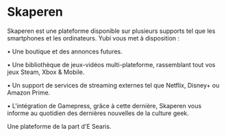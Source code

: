 # Skaperen

 Skaperen est une plateforme disponible sur plusieurs supports tel que les smartphones et les ordinateurs. Yubi vous met à disposition :

• Une boutique et des annonces futures.

• Une bibliothèque de jeux-vidéos multi-plateforme, rassemblant tout vos jeux Steam, Xbox & Mobile.

• Un support de services de streaming externes tel que Netflix, Disney+ ou Amazon Prime.

• L'intégration de Gamepress, grâce à cette dernière, Skaperen vous informe au quotidien des dernières nouvelles de la culture geek.

Une plateforme de la part d'E Searis.

